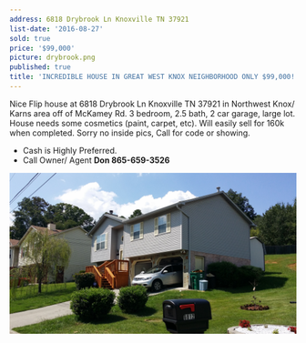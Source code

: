 ```yaml
---
address: 6818 Drybrook Ln Knoxville TN 37921
list-date: '2016-08-27'
sold: true
price: '$99,000'
picture: drybrook.png
published: true
title: 'INCREDIBLE HOUSE IN GREAT WEST KNOX NEIGHBORHOOD ONLY $99,000!'
---
```



Nice Flip house at 6818 Drybrook Ln Knoxville TN 37921 in Northwest Knox/ Karns area off of McKamey Rd. 3 bedroom, 2.5 bath, 2 car garage, large lot. House needs some cosmetics (paint, carpet, etc). Will easily sell for 160k when completed. Sorry no inside pics, Call for code or showing.

* Cash is Highly Preferred.
* Call Owner/ Agent **Don 865-659-3526**


![](/uploads/versions/20160827-143133---x----4128-2322x---.jpg)